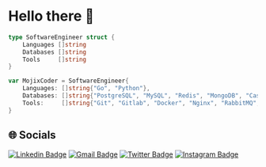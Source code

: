 # Hello there 👋
```go
type SoftwareEngineer struct {
    Languages []string
    Databases []string
    Tools     []string
}

var MojixCoder = SoftwareEngineer{
    Languages: []string{"Go", "Python"},
    Databases: []string{"PostgreSQL", "MySQL", "Redis", "MongoDB", "Cassandra"},
    Tools:     []string{"Git", "Gitlab", "Docker", "Nginx", "RabbitMQ", "Nats", "Prometheus", "Kubernetes"},
}
```

## 🌐 Socials

[![Linkedin Badge](https://img.shields.io/badge/-mojixcoder-blue?style=flat-square&logo=Linkedin&logoColor=white&link=https://www.linkedin.com/in/mojtaba-arezoomand-163710204/)](https://www.linkedin.com/in/mojtaba-arezoomand-163710204/)
[![Gmail Badge](https://img.shields.io/badge/-mojixcoder@gmail.com-c14438?style=flat-square&logo=Gmail&logoColor=white&link=mailto:mojixcoder@gmail.com)](mailto:mojixcoder@gmail.com)
[![Twitter Badge](https://img.shields.io/badge/-mojixcoder-blue?style=flat-square&logo=twitter&logoColor=white&link=https://twitter.com/MojixCoder)](https://twitter.com/MojtabaAr99)
[![Instagram Badge](https://img.shields.io/badge/-mojixcoder-purple?style=flat-square&logo=instagram&logoColor=white&link=https://www.instagram.com/mojtaba_arezoumand/)](https://www.instagram.com/mojtaba_arezoumand/)
